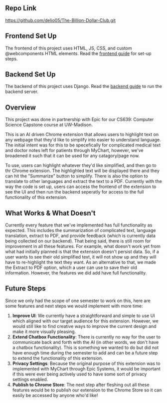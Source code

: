 ## Repo Link

https://github.com/delio05/The-Billion-Dollar-Club.git

## Frontend Set Up

The frontend of this project uses HTML, JS, CSS, and custom @webcomponents HTML elements. Read the [frontend guide](Frontend.md) for set-up steps.

## Backend Set Up

The backend of this project uses Django. Read the [backend guide](./Backend.md) to run the backend server.

## Overview

This project was done in partnership with Epic for our CS639: Computer Science Capstone course at UW-Madison. 

This is an AI driven Chrome extension that allows users to highlight text on any webpage that they'd like to simplify into easier to understand language. 
The initial intent was for this to be specefically for complicated medical text and doctor notes left for patients through MyChart, however, we've broadened it such that it can be used for any catagory/page now. 

To use, users can highlight whatever they'd like simplified, and then go to thr Chrome extension. The highlighted text will be displayed there and they can hit the "Summarize" button to simplify. There is also the option to translate to other languages and extract the text to a PDF. Currently with the way the code is set up, users can access the frontend of the extension to see the UI and then run the backend seperatly for access to the full functionality of this extension. 

## What Works & What Doesn't

Currently every feature that we've implemented has full functionality as expected. This includes the summarization of complicated text, language translation, extract to PDF, and provide feedback (which is currently data being collected on our backend). That being said, there is still room for improvement in all these features. For example, what doesn't work yet from what had initially planned is that the extension doesn't persist data. So, if a user wants to see their old simplified text, it will not show up and they will have to re-highlight the text they want.
As an alternative to that, we made the Extract to PDF option, which a user can use to save their old information. However, the features we did add have full functionality. 

## Future Steps

Since we only had the scope of one semester to work on this, here are some features and next steps we would implement with more time:
1. <b>Improve UI</b>: We currently have a straightforward and simple to use UI which aligned with our target audience for this extension. However, we would still like to find creative ways to improve the current design and make it more visually pleasing.
2. <b>Extend Chatbox Functionality</b>: There is currently no way for the user to communicate back and forth with the AI (in other words, we don't have a chatbox functionality). This is something we wanted to do but did not have enough time during the semester to add and can be a future step to extend the functionality of this extension.
3. <b>Privacy Settings</b>: Because the original purpose of this extension was to implemented with MyChart through Epic Systems, it would be important if this were ever being actively used to have some sort of privacy settings enabled.
4. <b>Publish to Chrome Store</b>: The next step after fleshing out all these features would be to publish our extension to the Chrome Store so it can easily be accessed by anyone who'd like!
